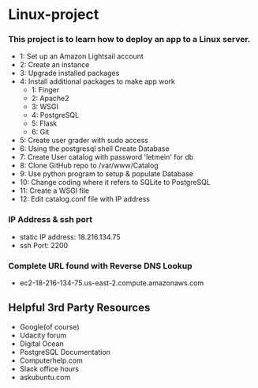 # Linux-project
### This project is to learn how to deploy an app to a Linux server.
* 1: Set up an Amazon Lightsail account
* 2: Create an instance
* 3: Upgrade installed packages
* 4: Install additional packages to make app work
	* 1: Finger
	* 2: Apache2
	* 3: WSGI
	* 4: PostgreSQL
	* 5: Flask
	* 6: Git
* 5: Create user grader with sudo access
* 6: Using the postgresql shell Create Database
* 7: Create User catalog with password 'letmein' for db
* 8: Clone GitHub repo to /var/www/Catalog
* 9: Use python program to setup & populate Database
* 10: Change coding where it refers to SQLite to PostgreSQL
* 11: Create a WSGI file
* 12: Edit catalog.conf file with IP address
### IP Address & ssh port
* static IP address: 18.216.134.75
* ssh Port: 2200
### Complete URL found with Reverse DNS Lookup
* ec2-18-216-134-75.us-east-2.compute.amazonaws.com
## Helpful 3rd Party Resources
* Google(of course)
* Udacity forum
* Digital Ocean
* PostgreSQL Documentation
* Computerhelp.com
* Slack office hours
* askubuntu.com
